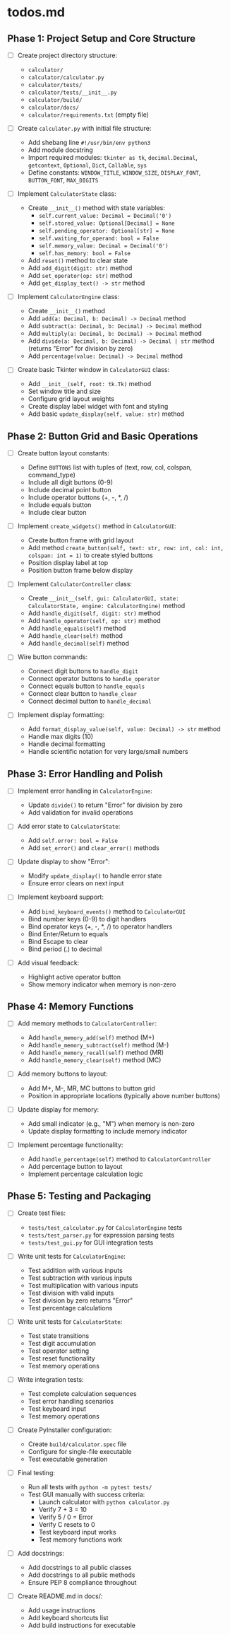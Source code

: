 # todos.md

## Phase 1: Project Setup and Core Structure

- [ ] Create project directory structure:
  - `calculator/`
  - `calculator/calculator.py`
  - `calculator/tests/`
  - `calculator/tests/__init__.py`
  - `calculator/build/`
  - `calculator/docs/`
  - `calculator/requirements.txt` (empty file)

- [ ] Create `calculator.py` with initial file structure:
  - Add shebang line `#!/usr/bin/env python3`
  - Add module docstring
  - Import required modules: `tkinter as tk`, `decimal.Decimal`, `getcontext`, `Optional`, `Dict`, `Callable`, `sys`
  - Define constants: `WINDOW_TITLE`, `WINDOW_SIZE`, `DISPLAY_FONT`, `BUTTON_FONT`, `MAX_DIGITS`

- [ ] Implement `CalculatorState` class:
  - Create `__init__()` method with state variables:
    - `self.current_value: Decimal = Decimal('0')`
    - `self.stored_value: Optional[Decimal] = None`
    - `self.pending_operator: Optional[str] = None`
    - `self.waiting_for_operand: bool = False`
    - `self.memory_value: Decimal = Decimal('0')`
    - `self.has_memory: bool = False`
  - Add `reset()` method to clear state
  - Add `add_digit(digit: str)` method
  - Add `set_operator(op: str)` method
  - Add `get_display_text() -> str` method

- [ ] Implement `CalculatorEngine` class:
  - Create `__init__()` method
  - Add `add(a: Decimal, b: Decimal) -> Decimal` method
  - Add `subtract(a: Decimal, b: Decimal) -> Decimal` method
  - Add `multiply(a: Decimal, b: Decimal) -> Decimal` method
  - Add `divide(a: Decimal, b: Decimal) -> Decimal | str` method (returns "Error" for division by zero)
  - Add `percentage(value: Decimal) -> Decimal` method

- [ ] Create basic Tkinter window in `CalculatorGUI` class:
  - Add `__init__(self, root: tk.Tk)` method
  - Set window title and size
  - Configure grid layout weights
  - Create display label widget with font and styling
  - Add basic `update_display(self, value: str)` method

## Phase 2: Button Grid and Basic Operations

- [ ] Create button layout constants:
  - Define `BUTTONS` list with tuples of (text, row, col, colspan, command_type)
  - Include all digit buttons (0-9)
  - Include decimal point button
  - Include operator buttons (+, -, *, /)
  - Include equals button
  - Include clear button

- [ ] Implement `create_widgets()` method in `CalculatorGUI`:
  - Create button frame with grid layout
  - Add method `create_button(self, text: str, row: int, col: int, colspan: int = 1)` to create styled buttons
  - Position display label at top
  - Position button frame below display

- [ ] Implement `CalculatorController` class:
  - Create `__init__(self, gui: CalculatorGUI, state: CalculatorState, engine: CalculatorEngine)` method
  - Add `handle_digit(self, digit: str)` method
  - Add `handle_operator(self, op: str)` method
  - Add `handle_equals(self)` method
  - Add `handle_clear(self)` method
  - Add `handle_decimal(self)` method

- [ ] Wire button commands:
  - Connect digit buttons to `handle_digit`
  - Connect operator buttons to `handle_operator`
  - Connect equals button to `handle_equals`
  - Connect clear button to `handle_clear`
  - Connect decimal button to `handle_decimal`

- [ ] Implement display formatting:
  - Add `format_display_value(self, value: Decimal) -> str` method
  - Handle max digits (10)
  - Handle decimal formatting
  - Handle scientific notation for very large/small numbers

## Phase 3: Error Handling and Polish

- [ ] Implement error handling in `CalculatorEngine`:
  - Update `divide()` to return "Error" for division by zero
  - Add validation for invalid operations

- [ ] Add error state to `CalculatorState`:
  - Add `self.error: bool = False`
  - Add `set_error()` and `clear_error()` methods

- [ ] Update display to show "Error":
  - Modify `update_display()` to handle error state
  - Ensure error clears on next input

- [ ] Implement keyboard support:
  - Add `bind_keyboard_events()` method to `CalculatorGUI`
  - Bind number keys (0-9) to digit handlers
  - Bind operator keys (+, -, *, /) to operator handlers
  - Bind Enter/Return to equals
  - Bind Escape to clear
  - Bind period (.) to decimal

- [ ] Add visual feedback:
  - Highlight active operator button
  - Show memory indicator when memory is non-zero

## Phase 4: Memory Functions

- [ ] Add memory methods to `CalculatorController`:
  - Add `handle_memory_add(self)` method (M+)
  - Add `handle_memory_subtract(self)` method (M-)
  - Add `handle_memory_recall(self)` method (MR)
  - Add `handle_memory_clear(self)` method (MC)

- [ ] Add memory buttons to layout:
  - Add M+, M-, MR, MC buttons to button grid
  - Position in appropriate locations (typically above number buttons)

- [ ] Update display for memory:
  - Add small indicator (e.g., "M") when memory is non-zero
  - Update display formatting to include memory indicator

- [ ] Implement percentage functionality:
  - Add `handle_percentage(self)` method to `CalculatorController`
  - Add percentage button to layout
  - Implement percentage calculation logic

## Phase 5: Testing and Packaging

- [ ] Create test files:
  - `tests/test_calculator.py` for `CalculatorEngine` tests
  - `tests/test_parser.py` for expression parsing tests
  - `tests/test_gui.py` for GUI integration tests

- [ ] Write unit tests for `CalculatorEngine`:
  - Test addition with various inputs
  - Test subtraction with various inputs
  - Test multiplication with various inputs
  - Test division with valid inputs
  - Test division by zero returns "Error"
  - Test percentage calculations

- [ ] Write unit tests for `CalculatorState`:
  - Test state transitions
  - Test digit accumulation
  - Test operator setting
  - Test reset functionality
  - Test memory operations

- [ ] Write integration tests:
  - Test complete calculation sequences
  - Test error handling scenarios
  - Test keyboard input
  - Test memory operations

- [ ] Create PyInstaller configuration:
  - Create `build/calculator.spec` file
  - Configure for single-file executable
  - Test executable generation

- [ ] Final testing:
  - Run all tests with `python -m pytest tests/`
  - Test GUI manually with success criteria:
    - Launch calculator with `python calculator.py`
    - Verify 7 + 3 = 10
    - Verify 5 / 0 = Error
    - Verify C resets to 0
    - Test keyboard input works
    - Test memory functions work

- [ ] Add docstrings:
  - Add docstrings to all public classes
  - Add docstrings to all public methods
  - Ensure PEP 8 compliance throughout

- [ ] Create README.md in docs/:
  - Add usage instructions
  - Add keyboard shortcuts list
  - Add build instructions for executable